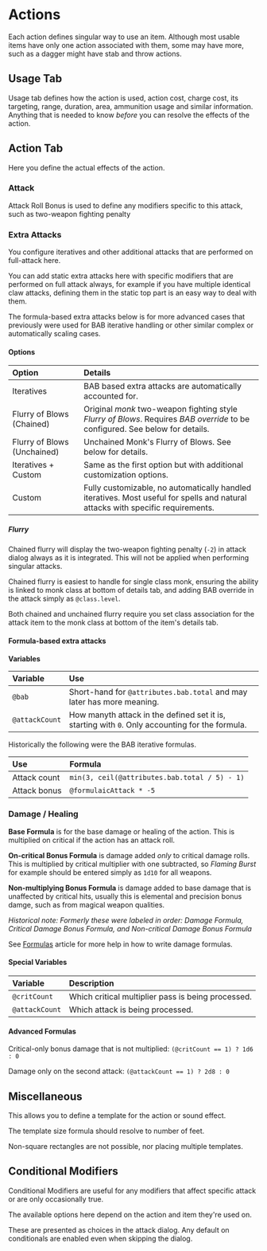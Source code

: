 # Actions

Each action defines singular way to use an item. Although most usable items have only one action associated with them, some may have more, such as a dagger might have stab and throw actions.

## Usage Tab

Usage tab defines how the action is used, action cost, charge cost, its targeting, range, duration, area, ammunition usage and similar information. Anything that is needed to know _before_ you can resolve the effects of the action.

## Action Tab

Here you define the actual effects of the action.

### Attack

Attack Roll Bonus is used to define any modifiers specific to this attack, such as two-weapon fighting penalty

### Extra Attacks

You configure iteratives and other additional attacks that are performed on full-attack here.

You can add static extra attacks here with specific modifiers that are performed on full attack always, for example if you have multiple identical claw attacks, defining them in the static top part is an easy way to deal with them.

The formula-based extra attacks below is for more advanced cases that previously were used for BAB iterative handling or other similar complex or automatically scaling cases.

#### Options

| Option                      | Details                                                                                                                         |
| :-------------------------- | :------------------------------------------------------------------------------------------------------------------------------ |
| Iteratives                  | BAB based extra attacks are automatically accounted for.                                                                        |
| Flurry of Blows (Chained)   | Original _monk_ two-weapon fighting style _Flurry of Blows_. Requires _BAB override_ to be configured. See below for details.   |
| Flurry of Blows (Unchained) | Unchained Monk's Flurry of Blows. See below for details.                                                                        |
| Iteratives + Custom         | Same as the first option but with additional customization options.                                                             |
| Custom                      | Fully customizable, no automatically handled iteratives. Most useful for spells and natural attacks with specific requirements. |

##### Flurry

Chained flurry will display the two-weapon fighting penalty (`-2`) in attack dialog always as it is integrated. This will not be applied when performing singular attacks.

Chained flurry is easiest to handle for single class monk, ensuring the ability is linked to monk class at bottom of details tab, and adding BAB override in the attack simply as `@class.level`.

Both chained and unchained flurry require you set class association for the attack item to the monk class at bottom of the item's details tab.

#### Formula-based extra attacks

**Variables**

| Variable       | Use                                                                                             |
| :------------- | :---------------------------------------------------------------------------------------------- |
| `@bab`         | Short-hand for `@attributes.bab.total` and may later has more meaning.                          |
| `@attackCount` | How manyth attack in the defined set it is, starting with `0`. Only accounting for the formula. |

Historically the following were the BAB iterative formulas.

| Use          | Formula                                       |
| :----------- | :-------------------------------------------- |
| Attack count | `min(3, ceil(@attributes.bab.total / 5) - 1)` |
| Attack bonus | `@formulaicAttack * -5`                       |

### Damage / Healing

**Base Formula** is for the base damage or healing of the action. This is multiplied on critical if the action has an attack roll.

**On-critical Bonus Formula** is damage added _only_ to critical damage rolls. This is multiplied by critical multiplier with one subtracted, so _Flaming Burst_ for example should be entered simply as `1d10` for all weapons.

**Non-multiplying Bonus Formula** is damage added to base damage that is unaffected by critical hits, usually this is elemental and precision bonus damge, such as from magical weapon qualities.

_Historical note: Formerly these were labeled in order: Damage Formula, Critical Damage Bonus Formula, and Non-critical Damage Bonus Formula_

See [Formulas](Help/Formulas) article for more help in how to write damage formulas.

#### Special Variables

| Variable       | Description                                        |
| :------------- | :------------------------------------------------- |
| `@critCount`   | Which critical multiplier pass is being processed. |
| `@attackCount` | Which attack is being processed.                   |

#### Advanced Formulas

Critical-only bonus damage that is not multiplied:
`(@critCount == 1) ? 1d6 : 0`

Damage only on the second attack:
`(@attackCount == 1) ? 2d8 : 0`

## Miscellaneous

This allows you to define a template for the action or sound effect.

The template size formula should resolve to number of feet.

Non-square rectangles are not possible, nor placing multiple templates.

## Conditional Modifiers

Conditional Modifiers are useful for any modifiers that affect specific attack or are only occasionally true.

The available options here depend on the action and item they're used on.

These are presented as choices in the attack dialog. Any default on conditionals are enabled even when skipping the dialog.
